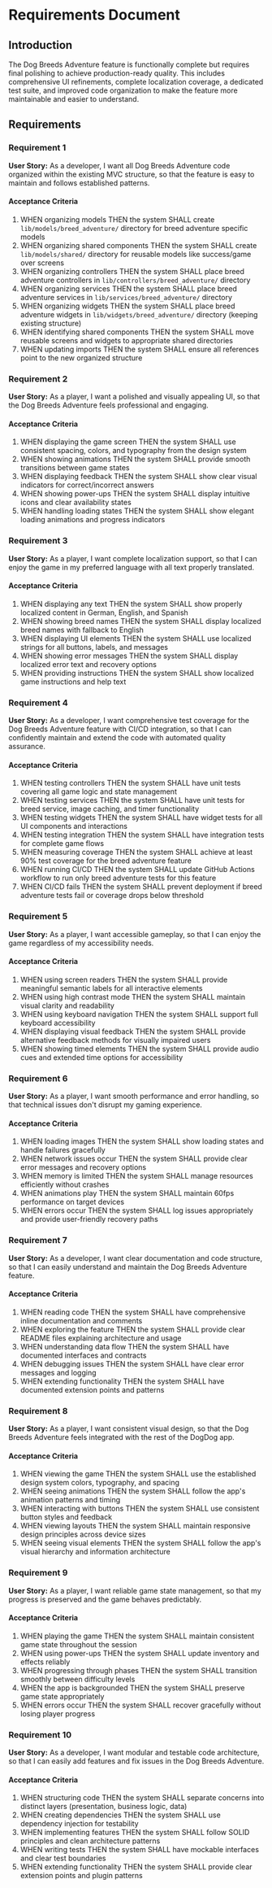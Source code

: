 # Requirements Document

## Introduction

The Dog Breeds Adventure feature is functionally complete but requires final polishing to achieve production-ready quality. This includes comprehensive UI refinements, complete localization coverage, a dedicated test suite, and improved code organization to make the feature more maintainable and easier to understand.

## Requirements

### Requirement 1

**User Story:** As a developer, I want all Dog Breeds Adventure code organized within the existing MVC structure, so that the feature is easy to maintain and follows established patterns.

#### Acceptance Criteria

1. WHEN organizing models THEN the system SHALL create `lib/models/breed_adventure/` directory for breed adventure specific models
2. WHEN organizing shared components THEN the system SHALL create `lib/models/shared/` directory for reusable models like success/game over screens
3. WHEN organizing controllers THEN the system SHALL place breed adventure controllers in `lib/controllers/breed_adventure/` directory
4. WHEN organizing services THEN the system SHALL place breed adventure services in `lib/services/breed_adventure/` directory
5. WHEN organizing widgets THEN the system SHALL place breed adventure widgets in `lib/widgets/breed_adventure/` directory (keeping existing structure)
6. WHEN identifying shared components THEN the system SHALL move reusable screens and widgets to appropriate shared directories
7. WHEN updating imports THEN the system SHALL ensure all references point to the new organized structure

### Requirement 2

**User Story:** As a player, I want a polished and visually appealing UI, so that the Dog Breeds Adventure feels professional and engaging.

#### Acceptance Criteria

1. WHEN displaying the game screen THEN the system SHALL use consistent spacing, colors, and typography from the design system
2. WHEN showing animations THEN the system SHALL provide smooth transitions between game states
3. WHEN displaying feedback THEN the system SHALL show clear visual indicators for correct/incorrect answers
4. WHEN showing power-ups THEN the system SHALL display intuitive icons and clear availability states
5. WHEN handling loading states THEN the system SHALL show elegant loading animations and progress indicators

### Requirement 3

**User Story:** As a player, I want complete localization support, so that I can enjoy the game in my preferred language with all text properly translated.

#### Acceptance Criteria

1. WHEN displaying any text THEN the system SHALL show properly localized content in German, English, and Spanish
2. WHEN showing breed names THEN the system SHALL display localized breed names with fallback to English
3. WHEN displaying UI elements THEN the system SHALL use localized strings for all buttons, labels, and messages
4. WHEN showing error messages THEN the system SHALL display localized error text and recovery options
5. WHEN providing instructions THEN the system SHALL show localized game instructions and help text

### Requirement 4

**User Story:** As a developer, I want comprehensive test coverage for the Dog Breeds Adventure feature with CI/CD integration, so that I can confidently maintain and extend the code with automated quality assurance.

#### Acceptance Criteria

1. WHEN testing controllers THEN the system SHALL have unit tests covering all game logic and state management
2. WHEN testing services THEN the system SHALL have unit tests for breed service, image caching, and timer functionality
3. WHEN testing widgets THEN the system SHALL have widget tests for all UI components and interactions
4. WHEN testing integration THEN the system SHALL have integration tests for complete game flows
5. WHEN measuring coverage THEN the system SHALL achieve at least 90% test coverage for the breed adventure feature
6. WHEN running CI/CD THEN the system SHALL update GitHub Actions workflow to run only breed adventure tests for this feature
7. WHEN CI/CD fails THEN the system SHALL prevent deployment if breed adventure tests fail or coverage drops below threshold

### Requirement 5

**User Story:** As a player, I want accessible gameplay, so that I can enjoy the game regardless of my accessibility needs.

#### Acceptance Criteria

1. WHEN using screen readers THEN the system SHALL provide meaningful semantic labels for all interactive elements
2. WHEN using high contrast mode THEN the system SHALL maintain visual clarity and readability
3. WHEN using keyboard navigation THEN the system SHALL support full keyboard accessibility
4. WHEN displaying visual feedback THEN the system SHALL provide alternative feedback methods for visually impaired users
5. WHEN showing timed elements THEN the system SHALL provide audio cues and extended time options for accessibility

### Requirement 6

**User Story:** As a player, I want smooth performance and error handling, so that technical issues don't disrupt my gaming experience.

#### Acceptance Criteria

1. WHEN loading images THEN the system SHALL show loading states and handle failures gracefully
2. WHEN network issues occur THEN the system SHALL provide clear error messages and recovery options
3. WHEN memory is limited THEN the system SHALL manage resources efficiently without crashes
4. WHEN animations play THEN the system SHALL maintain 60fps performance on target devices
5. WHEN errors occur THEN the system SHALL log issues appropriately and provide user-friendly recovery paths

### Requirement 7

**User Story:** As a developer, I want clear documentation and code structure, so that I can easily understand and maintain the Dog Breeds Adventure feature.

#### Acceptance Criteria

1. WHEN reading code THEN the system SHALL have comprehensive inline documentation and comments
2. WHEN exploring the feature THEN the system SHALL provide clear README files explaining architecture and usage
3. WHEN understanding data flow THEN the system SHALL have documented interfaces and contracts
4. WHEN debugging issues THEN the system SHALL have clear error messages and logging
5. WHEN extending functionality THEN the system SHALL have documented extension points and patterns

### Requirement 8

**User Story:** As a player, I want consistent visual design, so that the Dog Breeds Adventure feels integrated with the rest of the DogDog app.

#### Acceptance Criteria

1. WHEN viewing the game THEN the system SHALL use the established design system colors, typography, and spacing
2. WHEN seeing animations THEN the system SHALL follow the app's animation patterns and timing
3. WHEN interacting with buttons THEN the system SHALL use consistent button styles and feedback
4. WHEN viewing layouts THEN the system SHALL maintain responsive design principles across device sizes
5. WHEN seeing visual elements THEN the system SHALL follow the app's visual hierarchy and information architecture

### Requirement 9

**User Story:** As a player, I want reliable game state management, so that my progress is preserved and the game behaves predictably.

#### Acceptance Criteria

1. WHEN playing the game THEN the system SHALL maintain consistent game state throughout the session
2. WHEN using power-ups THEN the system SHALL update inventory and effects reliably
3. WHEN progressing through phases THEN the system SHALL transition smoothly between difficulty levels
4. WHEN the app is backgrounded THEN the system SHALL preserve game state appropriately
5. WHEN errors occur THEN the system SHALL recover gracefully without losing player progress

### Requirement 10

**User Story:** As a developer, I want modular and testable code architecture, so that I can easily add features and fix issues in the Dog Breeds Adventure.

#### Acceptance Criteria

1. WHEN structuring code THEN the system SHALL separate concerns into distinct layers (presentation, business logic, data)
2. WHEN creating dependencies THEN the system SHALL use dependency injection for testability
3. WHEN implementing features THEN the system SHALL follow SOLID principles and clean architecture patterns
4. WHEN writing tests THEN the system SHALL have mockable interfaces and clear test boundaries
5. WHEN extending functionality THEN the system SHALL provide clear extension points and plugin patterns